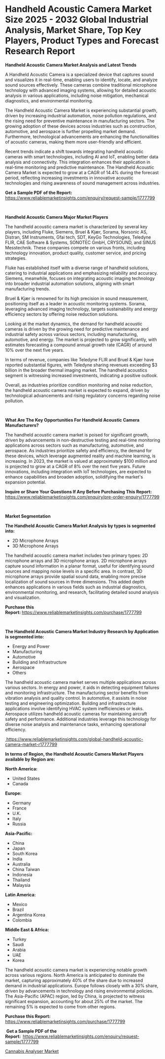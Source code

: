 <p><h1>Handheld Acoustic Camera Market Size 2025 - 2032 Global Industrial Analysis, Market Share, Top Key Players, Product Types and Forecast Research Report</h1></p><p><strong>Handheld Acoustic Camera Market Analysis and Latest Trends</strong></p>
<p><p>A Handheld Acoustic Camera is a specialized device that captures sound and visualizes it in real-time, enabling users to identify, locate, and analyze sound sources effectively. These cameras combine traditional microphone technology with advanced imaging systems, allowing for detailed acoustic analysis in various applications, including noise mitigation, mechanical diagnostics, and environmental monitoring.</p><p>The Handheld Acoustic Camera Market is experiencing substantial growth, driven by increasing industrial automation, noise pollution regulations, and the rising need for preventive maintenance in manufacturing sectors. The growing adoption of these devices across industries such as construction, automotive, and aerospace is further propelling market demand. Furthermore, technological advancements are enhancing the functionalities of acoustic cameras, making them more user-friendly and efficient.</p><p>Recent trends indicate a shift towards integrating handheld acoustic cameras with smart technologies, including AI and IoT, enabling better data analysis and connectivity. This integration enhances their application in real-time monitoring and predictive maintenance. The Handheld Acoustic Camera Market is expected to grow at a CAGR of 14.4% during the forecast period, reflecting increasing investments in innovative acoustic technologies and rising awareness of sound management across industries.</p></p>
<p><strong>Get a Sample PDF of the Report:&nbsp;</strong> <a href="https://www.reliablemarketinsights.com/enquiry/request-sample/1777799?utm_campaign=3264&utm_medium=2&utm_source=Github&utm_content=ia&utm_term=12042025&utm_id=handheld-acoustic-camera">https://www.reliablemarketinsights.com/enquiry/request-sample/1777799</a></p>
<p>&nbsp;</p>
<p><strong>Handheld Acoustic Camera Major Market Players</strong></p>
<p><p>The handheld acoustic camera market is characterized by several key players, including Fluke, Siemens, Bruel & Kjær, Sorama, Norsonic AS, Distran, SM Instruments, Gfai tech, SDT, KeyGo Technologies, Teledyne FLIR, CAE Software & Systems, SONOTEC GmbH, CRYSOUND, and SINUS Messtechnik. These companies compete on various fronts, including technology innovation, product quality, customer service, and pricing strategies.</p><p>Fluke has established itself with a diverse range of handheld solutions, catering to industrial applications and emphasizing reliability and accuracy. Siemens, meanwhile, focuses on integrating acoustic imaging technology into broader industrial automation solutions, aligning with smart manufacturing trends.</p><p>Bruel & Kjær is renowned for its high precision in sound measurement, positioning itself as a leader in acoustic monitoring systems. Sorama, leveraging advanced imaging technology, targets sustainability and energy efficiency sectors by offering noise reduction solutions.</p><p>Looking at the market dynamics, the demand for handheld acoustic cameras is driven by the growing need for predictive maintenance and industrial safety across various sectors, including manufacturing, automotive, and energy. The market is projected to grow significantly, with estimates forecasting a compound annual growth rate (CAGR) of around 10% over the next five years.</p><p>In terms of revenue, companies like Teledyne FLIR and Bruel & Kjær have reported substantial figures, with Teledyne sharing revenues exceeding $3 billion in the broader thermal imaging market. The handheld acoustics segment is witnessing increased investments, indicating a positive outlook. </p><p>Overall, as industries prioritize condition monitoring and noise reduction, the handheld acoustic camera market is expected to expand, driven by technological advancements and rising regulatory concerns regarding noise pollution.</p></p>
<p>&nbsp;</p>
<p><strong>What Are The Key Opportunities For Handheld Acoustic Camera Manufacturers?</strong></p>
<p><p>The handheld acoustic camera market is poised for significant growth, driven by advancements in non-destructive testing and real-time monitoring applications across sectors such as manufacturing, automotive, and aerospace. As industries prioritize safety and efficiency, the demand for these devices, which leverage augmented reality and machine learning, is increasing. In 2023, the market is valued at approximately $100 million and is projected to grow at a CAGR of 8% over the next five years. Future innovations, including integration with IoT technologies, are expected to enhance capabilities and broaden adoption, solidifying the market's expansion potential.</p></p>
<p><strong>Inquire or Share Your Questions If Any Before Purchasing This Report:</strong> <a href="https://www.reliablemarketinsights.com/enquiry/pre-order-enquiry/1777799?utm_campaign=3264&utm_medium=2&utm_source=Github&utm_content=ia&utm_term=12042025&utm_id=handheld-acoustic-camera">https://www.reliablemarketinsights.com/enquiry/pre-order-enquiry/1777799</a></p>
<p>&nbsp;</p>
<p><strong>Market Segmentation</strong></p>
<p><strong>The Handheld Acoustic Camera Market Analysis by types is segmented into:</strong></p>
<p><ul><li>2D Microphone Arrays</li><li>3D Microphone Arrays</li></ul></p>
<p><p>The handheld acoustic camera market includes two primary types: 2D microphone arrays and 3D microphone arrays. 2D microphone arrays capture sound information in a planar format, useful for identifying sound sources and mapping noise levels in a specific area. In contrast, 3D microphone arrays provide spatial sound data, enabling more precise localization of sound sources in three dimensions. This added depth enhances applications in various fields such as industrial diagnostics, environmental monitoring, and research, facilitating detailed sound analysis and visualization.</p></p>
<p><strong>Purchase this Report:&nbsp;</strong><a href="https://www.reliablemarketinsights.com/purchase/1777799?utm_campaign=3264&utm_medium=2&utm_source=Github&utm_content=ia&utm_term=12042025&utm_id=handheld-acoustic-camera">https://www.reliablemarketinsights.com/purchase/1777799</a></p>
<p>&nbsp;</p>
<p><strong>The Handheld Acoustic Camera Market Industry Research by Application is segmented into:</strong></p>
<p><ul><li>Energy and Power</li><li>Manufacturing</li><li>Automotive</li><li>Building and Infrastructure</li><li>Aerospace</li><li>Others</li></ul></p>
<p><p>The handheld acoustic camera market serves multiple applications across various sectors. In energy and power, it aids in detecting equipment failures and monitoring infrastructure. The manufacturing sector benefits from vibration analysis and quality control. In automotive, it assists in noise testing and engineering optimization. Building and infrastructure applications involve identifying HVAC system inefficiencies or leaks. Aerospace utilizes handheld acoustic cameras for maintaining aircraft safety and performance. Additional industries leverage this technology for diverse noise analysis and maintenance tasks, enhancing operational efficiency.</p></p>
<p><a href="https://www.reliablemarketinsights.com/global-handheld-acoustic-camera-market-r1777799?utm_campaign=3264&utm_medium=2&utm_source=Github&utm_content=ia&utm_term=12042025&utm_id=handheld-acoustic-camera">&nbsp;https://www.reliablemarketinsights.com/global-handheld-acoustic-camera-market-r1777799</a></p>
<p><strong>In terms of Region, the Handheld Acoustic Camera Market Players available by Region are:</strong></p>
<p>
    <p> <strong> North America: </strong>
        <ul>
            <li>United States</li>
            <li>Canada</li>
        </ul>
        </p> 
    <p> <strong> Europe: </strong>
        <ul>
            <li>Germany</li>
            <li>France</li>
            <li>U.K.</li>
            <li>Italy</li>
            <li>Russia</li>
        </ul>
        </p> 
    <p> <strong> Asia-Pacific: </strong>
        <ul>
            <li>China</li>
            <li>Japan</li>
            <li>South Korea</li>
            <li>India</li>
            <li>Australia</li>
            <li>China Taiwan</li>
            <li>Indonesia</li>
            <li>Thailand</li>
            <li>Malaysia</li>
        </ul>
        </p> 
    <p> <strong> Latin America: </strong>
        <ul>
            <li>Mexico</li>
            <li>Brazil</li>
            <li>Argentina Korea</li>
            <li>Colombia</li>
        </ul>
        </p> 
    <p> <strong> Middle East & Africa: </strong>
        <ul>
            <li>Turkey</li>
            <li>Saudi</li>
            <li>Arabia</li>
            <li>UAE</li>
            <li>Korea</li>
        </ul>
    </p>
    </p>
<p><p>The handheld acoustic camera market is experiencing notable growth across various regions. North America is anticipated to dominate the market, capturing approximately 40% of the share due to increased demand in industrial applications. Europe follows closely with a 30% share, driven by advancements in technology and rising environmental policies. The Asia-Pacific (APAC) region, led by China, is projected to witness significant expansion, accounting for about 25% of the market. The remaining 5% is expected to come from other regions.</p></p>
<p><strong>Purchase this Report: </strong><a href="https://www.reliablemarketinsights.com/purchase/1777799?utm_campaign=3264&utm_medium=2&utm_source=Github&utm_content=ia&utm_term=12042025&utm_id=handheld-acoustic-camera">https://www.reliablemarketinsights.com/purchase/1777799</a></p>
<p>&nbsp;<strong>Get a Sample PDF of the Report:&nbsp;&nbsp;</strong><a href="https://www.reliablemarketinsights.com/enquiry/request-sample/1777799?utm_campaign=3264&utm_medium=2&utm_source=Github&utm_content=ia&utm_term=12042025&utm_id=handheld-acoustic-camera">https://www.reliablemarketinsights.com/enquiry/request-sample/1777799</a></p>
<p><strong></strong></p>
<p><p><a href="https://github.com/hammelximalschid/Market-Research-Report-List-1/blob/main/cannabis-analyser-market.md?utm_campaign=3264&utm_medium=2&utm_source=Github&utm_content=ia&utm_term=12042025&utm_id=handheld-acoustic-camera">Cannabis Analyser Market</a></p></p>